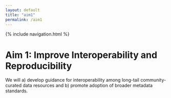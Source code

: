 ```yaml
---
layout: default
title: "aim1"
permalink: /aim1
---
```


{% include navigation.html %}

<h1> Aim 1: Improve Interoperability and Reproducibility </h1>
<p> We will a) develop guidance for interoperability among long-tail community-curated data resources and
b) promote adoption of broader metadata standards. </p>
